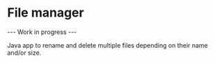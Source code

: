 # File manager

--- Work in progress ---

Java app to rename and delete multiple files depending on their name and/or size.
